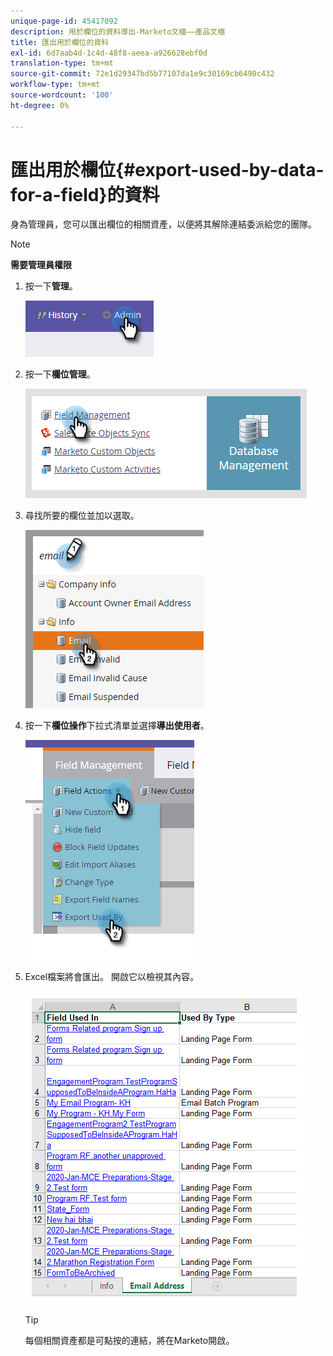 ```yaml
---
unique-page-id: 45417092
description: 用於欄位的資料導出-Marketo文檔——產品文檔
title: 匯出用於欄位的資料
exl-id: 6d7aab4d-1c4d-48f8-aeea-a926628ebf0d
translation-type: tm+mt
source-git-commit: 72e1d29347bd5b77107da1e9c30169cb6490c432
workflow-type: tm+mt
source-wordcount: '100'
ht-degree: 0%

---
```


# 匯出用於欄位{#export-used-by-data-for-a-field}的資料

身為管理員，您可以匯出欄位的相關資產，以便將其解除連結委派給您的團隊。

>[!NOTE]
>
>**需要管理員權限**

1. 按一下&#x200B;**管理**。

   ![](assets/one.png)

1. 按一下&#x200B;**欄位管理**。

   ![](assets/two-3.png)

1. 尋找所要的欄位並加以選取。

   ![](assets/three.png)

1. 按一下&#x200B;**欄位操作**&#x200B;下拉式清單並選擇&#x200B;**導出使用者**。

   ![](assets/four.png)

1. Excel檔案將會匯出。 開啟它以檢視其內容。

   ![](assets/five-1.png)

   >[!TIP]
   >
   >每個相關資產都是可點按的連結，將在Marketo開啟。
